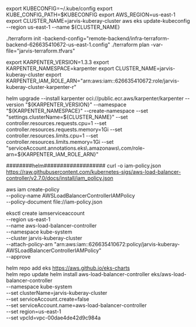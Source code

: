 export KUBECONFIG=~/.kube/config
export KUBE_CONFIG_PATH=$KUBECONFIG
export AWS_REGION=us-east-1
export CLUSTER_NAME=jarvis-kuberay-cluster
aws eks update-kubeconfig --region us-east-1 --name ${CLUSTER_NAME}

./terraform init -backend-config="remote-backend/infra-terraform-backend-626635410672-us-east-1.config"
./terraform plan -var-file="jarvis-terraform.tfvars"

export KARPENTER_VERSION=1.3.3
export KARPENTER_NAMESPACE=karpenter
export CLUSTER_NAME=jarvis-kuberay-cluster
export KARPENTER_IAM_ROLE_ARN="arn:aws:iam::626635410672:role/jarvis-kuberay-cluster-karpenter-r"


helm upgrade --install karpenter oci://public.ecr.aws/karpenter/karpenter --version "${KARPENTER_VERSION}" --namespace "${KARPENTER_NAMESPACE}" --create-namespace   --set "settings.clusterName=${CLUSTER_NAME}" --set controller.resources.requests.cpu=1 --set controller.resources.requests.memory=1Gi --set controller.resources.limits.cpu=1 --set controller.resources.limits.memory=1Gi  --set "serviceAccount.annotations.eks\.amazonaws\.com/role-arn=${KARPENTER_IAM_ROLE_ARN}"

########helm###################
curl -o iam-policy.json https://raw.githubusercontent.com/kubernetes-sigs/aws-load-balancer-controller/v2.7.0/docs/install/iam_policy.json


aws iam create-policy \
  --policy-name AWSLoadBalancerControllerIAMPolicy \
  --policy-document file://iam-policy.json

eksctl create iamserviceaccount \
  --region us-east-1 \
  --name aws-load-balancer-controller \
  --namespace kube-system \
  --cluster jarvis-kuberay-cluster \
  --attach-policy-arn "arn:aws:iam::626635410672:policy/jarvis-kuberay-AWSLoadBalancerControllerIAMPolicy" \
  --approve
  
helm repo add eks https://aws.github.io/eks-charts  
helm repo update
helm install aws-load-balancer-controller eks/aws-load-balancer-controller \
  --namespace kube-system \
  --set clusterName=jarvis-kuberay-cluster \
  --set serviceAccount.create=false \
  --set serviceAccount.name=aws-load-balancer-controller \
  --set region=us-east-1 \
  --set vpcId=vpc-00dae4de42d9c984a


